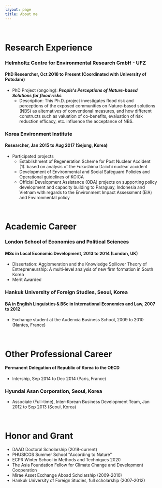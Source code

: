 ```yaml
---
layout: page
title: About me
---
```


<br/>


# Research Experience

### Helmholtz Centre for Environmental Research GmbH - UFZ
#### PhD Researcher, Oct 2018 to Present (Coordinated with University of Potsdam)

* PhD Project (ongoing): _**People's Perceptions of Nature-based Solutions for flood risks**_
  * Description: This Ph.D. project investigates flood risk and perceptions of the exposed communities on Nature-based solutions (NBS) as alternatives of conventional measures, and how different constructs such as valuation of co-benefits, evaluation of risk reduction efficacy, etc. influence the acceptance of NBS.

### Korea Environment Institute
#### Researcher,	Jan 2015 to Aug 2017 (Sejong, Korea)
* Participated projects
  * Establishment of Regeneration Scheme for Post Nuclear Accident (1): based on analysis of the Fukushima Daiichi nuclear accident
  * Development of Environmental and Social Safeguard Policies and Operational guidelines of KOICA
  * Official Development Assistance (ODA) projects on supporting policy development and capacity building to Paraguay, Indonesia and Vietnam with regards to the Environment Impact Assessment (EIA) and Environmental policy
<br/>

# Academic Career

### London School of Economics and Political Sciences
#### MSc in Local Economic Development, 2013 to 2014 (London, UK)

* Dissertation: Agglomeration and the Knowledge Spillover Theory of Entrepreneurship: A multi-level analysis of new firm formation in South Korea
* Merit Awarded

### Hankuk University of Foreign Studies, Seoul, Korea
#### BA in English Linguistics & BSc in International Economics and Law, 2007 to 2012
* Exchange student at the Audencia Business School, 2009 to 2010 (Nantes, France)
<br/>

# Other Professional Career
#### Permanent Delegation of Republic of Korea to the OECD
* Intership, Sep 2014 to Dec 2014 (Paris, France)

### Hyundai Asan Corporation, Seoul, Korea
* Associate (Full-time), Inter-Korean Business Development Team, Jan 2012 to Sep 2013 (Seoul, Korea)

<br/>

# Honor and Grant
* DAAD Doctoral Scholarship (2018-current)
* PHUSICOS Summer School "According to Nature"
* ECPR Winter School in Methods and Techniques 2020
* The Asia Foundation Fellow for Climate Change and Development Cooperation
* Mirae Asset Exchange Aboad Scholarship (2009-2010)
* Hankuk University of Foreign Studies, full scholarship (2007-2012)


